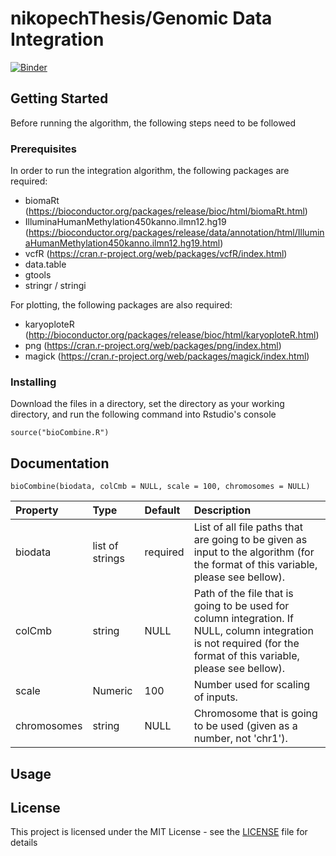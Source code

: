 # nikopechThesis/Genomic Data Integration

[![Binder](https://mybinder.org/badge_logo.svg)](https://mybinder.org/v2/gh/fpsom/nikopechThesis.git/master)

## Getting Started

Before running the algorithm, the following steps need to be followed

### Prerequisites

In order to run the integration algorithm, the following packages are required:

- biomaRt
(https://bioconductor.org/packages/release/bioc/html/biomaRt.html)
- IlluminaHumanMethylation450kanno.ilmn12.hg19 
(https://bioconductor.org/packages/release/data/annotation/html/IlluminaHumanMethylation450kanno.ilmn12.hg19.html)
- vcfR (https://cran.r-project.org/web/packages/vcfR/index.html)
- data.table
- gtools
- stringr / stringi

For plotting, the following packages are also required:

- karyoploteR (http://bioconductor.org/packages/release/bioc/html/karyoploteR.html)
- png (https://cran.r-project.org/web/packages/png/index.html)
- magick (https://cran.r-project.org/web/packages/magick/index.html)

### Installing

Download the files in a directory, set the directory as your working directory, and run the following command into Rstudio's console

```
source("bioCombine.R")
```

## Documentation

```
bioCombine(biodata, colCmb = NULL, scale = 100, chromosomes = NULL)
```
| Property    | Type            | Default | Description |
|:------------|:----------------|:--------|:------------|
| biodata     | list of strings | required | List of all file paths that are going to be given as input to the algorithm (for the format of this variable, please see bellow). |
| colCmb      | string          | NULL     | Path of the file that is going to be used for column integration. If NULL, column integration is not required (for the format of this variable, please see bellow). |                                                                                                                             
| scale       | Numeric         | 100      | Number used for scaling of inputs. |                                                                                              
| chromosomes | string          | NULL     | Chromosome that is going to be used (given as a number, not 'chr1').|  

## Usage

## License

This project is licensed under the MIT License - see the [LICENSE](LICENSE) file for details
